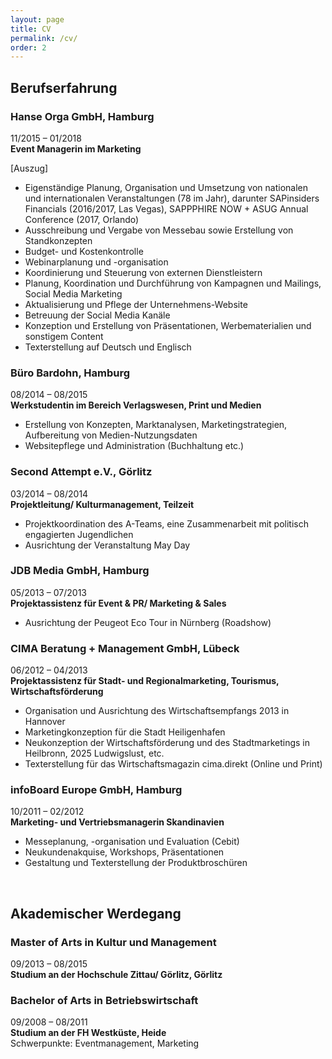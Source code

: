 ```yaml
---
layout: page
title: CV
permalink: /cv/
order: 2
---
```


## Berufserfahrung

### Hanse Orga GmbH, Hamburg

11/2015 – 01/2018  
**Event Managerin im Marketing**

[Auszug]

- Eigenständige Planung, Organisation und Umsetzung von nationalen
  und internationalen Veranstaltungen (78 im Jahr), darunter SAPinsiders Financials
  (2016/2017, Las Vegas), SAPPPHIRE NOW + ASUG Annual
  Conference (2017, Orlando)
- Ausschreibung und Vergabe von Messebau sowie
  Erstellung von Standkonzepten
- Budget- und Kostenkontrolle
- Webinarplanung und -organisation
- Koordinierung und Steuerung von externen Dienstleistern
- Planung, Koordination und Durchführung von Kampagnen
  und Mailings, Social Media Marketing
- Aktualisierung und Pflege der Unternehmens-Website
- Betreuung der Social Media Kanäle
- Konzeption und Erstellung von Präsentationen,
  Werbematerialien und sonstigem Content
- Texterstellung auf Deutsch und Englisch

### Büro Bardohn, Hamburg

08/2014 – 08/2015  
**Werkstudentin im Bereich Verlagswesen, Print und Medien**

- Erstellung von Konzepten, Marktanalysen, Marketingstrategien, Aufbereitung von Medien-Nutzungsdaten
- Websitepflege und Administration (Buchhaltung etc.)

### Second Attempt e.V., Görlitz

03/2014 – 08/2014  
**Projektleitung/ Kulturmanagement, Teilzeit**

- Projektkoordination des A-Teams, eine Zusammenarbeit
  mit politisch engagierten Jugendlichen
- Ausrichtung der Veranstaltung May Day

### JDB Media GmbH, Hamburg

05/2013 – 07/2013  
**Projektassistenz für Event &amp; PR/ Marketing &amp; Sales**

- Ausrichtung der Peugeot Eco Tour in Nürnberg
  (Roadshow)

### CIMA Beratung + Management GmbH, Lübeck

06/2012 – 04/2013  
**Projektassistenz für Stadt- und Regionalmarketing, Tourismus, Wirtschaftsförderung**

- Organisation und Ausrichtung des Wirtschaftsempfangs 2013 in Hannover
- Marketingkonzeption für die Stadt Heiligenhafen
- Neukonzeption der Wirtschaftsförderung und des Stadtmarketings in Heilbronn, 2025 Ludwigslust,
  etc.
- Texterstellung für das Wirtschaftsmagazin cima.direkt (Online und Print)

### infoBoard Europe GmbH, Hamburg

10/2011 – 02/2012  
**Marketing- und Vertriebsmanagerin Skandinavien**

- Messeplanung, -organisation und Evaluation (Cebit)
- Neukundenakquise, Workshops, Präsentationen
- Gestaltung und Texterstellung der Produktbroschüren

<br />

## Akademischer Werdegang

### Master of Arts in Kultur und Management

09/2013 – 08/2015  
**Studium an der Hochschule Zittau/ Görlitz, Görlitz**

### Bachelor of Arts in Betriebswirtschaft

09/2008 – 08/2011  
**Studium an der FH Westküste, Heide**  
Schwerpunkte: Eventmanagement, Marketing

